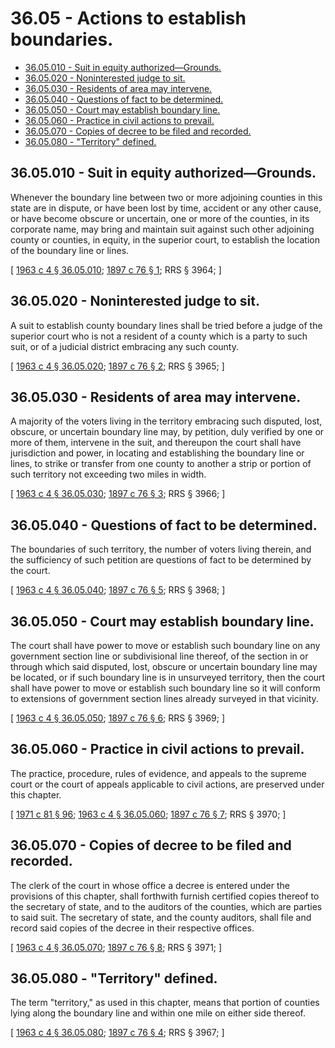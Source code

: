 # 36.05 - Actions to establish boundaries.
* [36.05.010 - Suit in equity authorized—Grounds.](#3605010---suit-in-equity-authorizedgrounds)
* [36.05.020 - Noninterested judge to sit.](#3605020---noninterested-judge-to-sit)
* [36.05.030 - Residents of area may intervene.](#3605030---residents-of-area-may-intervene)
* [36.05.040 - Questions of fact to be determined.](#3605040---questions-of-fact-to-be-determined)
* [36.05.050 - Court may establish boundary line.](#3605050---court-may-establish-boundary-line)
* [36.05.060 - Practice in civil actions to prevail.](#3605060---practice-in-civil-actions-to-prevail)
* [36.05.070 - Copies of decree to be filed and recorded.](#3605070---copies-of-decree-to-be-filed-and-recorded)
* [36.05.080 - "Territory" defined.](#3605080---territory-defined)
## 36.05.010 - Suit in equity authorized—Grounds.
Whenever the boundary line between two or more adjoining counties in this state are in dispute, or have been lost by time, accident or any other cause, or have become obscure or uncertain, one or more of the counties, in its corporate name, may bring and maintain suit against such other adjoining county or counties, in equity, in the superior court, to establish the location of the boundary line or lines.

\[ [1963 c 4 § 36.05.010](https://leg.wa.gov/CodeReviser/documents/sessionlaw/1963c4.pdf?cite=1963%20c%204%20§%2036.05.010); [1897 c 76 § 1](https://leg.wa.gov/CodeReviser/documents/sessionlaw/1897c76.pdf?cite=1897%20c%2076%20§%201); RRS § 3964; \]

## 36.05.020 - Noninterested judge to sit.
A suit to establish county boundary lines shall be tried before a judge of the superior court who is not a resident of a county which is a party to such suit, or of a judicial district embracing any such county.

\[ [1963 c 4 § 36.05.020](https://leg.wa.gov/CodeReviser/documents/sessionlaw/1963c4.pdf?cite=1963%20c%204%20§%2036.05.020); [1897 c 76 § 2](https://leg.wa.gov/CodeReviser/documents/sessionlaw/1897c76.pdf?cite=1897%20c%2076%20§%202); RRS § 3965; \]

## 36.05.030 - Residents of area may intervene.
A majority of the voters living in the territory embracing such disputed, lost, obscure, or uncertain boundary line may, by petition, duly verified by one or more of them, intervene in the suit, and thereupon the court shall have jurisdiction and power, in locating and establishing the boundary line or lines, to strike or transfer from one county to another a strip or portion of such territory not exceeding two miles in width.

\[ [1963 c 4 § 36.05.030](https://leg.wa.gov/CodeReviser/documents/sessionlaw/1963c4.pdf?cite=1963%20c%204%20§%2036.05.030); [1897 c 76 § 3](https://leg.wa.gov/CodeReviser/documents/sessionlaw/1897c76.pdf?cite=1897%20c%2076%20§%203); RRS § 3966; \]

## 36.05.040 - Questions of fact to be determined.
The boundaries of such territory, the number of voters living therein, and the sufficiency of such petition are questions of fact to be determined by the court.

\[ [1963 c 4 § 36.05.040](https://leg.wa.gov/CodeReviser/documents/sessionlaw/1963c4.pdf?cite=1963%20c%204%20§%2036.05.040); [1897 c 76 § 5](https://leg.wa.gov/CodeReviser/documents/sessionlaw/1897c76.pdf?cite=1897%20c%2076%20§%205); RRS § 3968; \]

## 36.05.050 - Court may establish boundary line.
The court shall have power to move or establish such boundary line on any government section line or subdivisional line thereof, of the section in or through which said disputed, lost, obscure or uncertain boundary line may be located, or if such boundary line is in unsurveyed territory, then the court shall have power to move or establish such boundary line so it will conform to extensions of government section lines already surveyed in that vicinity.

\[ [1963 c 4 § 36.05.050](https://leg.wa.gov/CodeReviser/documents/sessionlaw/1963c4.pdf?cite=1963%20c%204%20§%2036.05.050); [1897 c 76 § 6](https://leg.wa.gov/CodeReviser/documents/sessionlaw/1897c76.pdf?cite=1897%20c%2076%20§%206); RRS § 3969; \]

## 36.05.060 - Practice in civil actions to prevail.
The practice, procedure, rules of evidence, and appeals to the supreme court or the court of appeals applicable to civil actions, are preserved under this chapter.

\[ [1971 c 81 § 96](https://leg.wa.gov/CodeReviser/documents/sessionlaw/1971c81.pdf?cite=1971%20c%2081%20§%2096); [1963 c 4 § 36.05.060](https://leg.wa.gov/CodeReviser/documents/sessionlaw/1963c4.pdf?cite=1963%20c%204%20§%2036.05.060); [1897 c 76 § 7](https://leg.wa.gov/CodeReviser/documents/sessionlaw/1897c76.pdf?cite=1897%20c%2076%20§%207); RRS § 3970; \]

## 36.05.070 - Copies of decree to be filed and recorded.
The clerk of the court in whose office a decree is entered under the provisions of this chapter, shall forthwith furnish certified copies thereof to the secretary of state, and to the auditors of the counties, which are parties to said suit. The secretary of state, and the county auditors, shall file and record said copies of the decree in their respective offices.

\[ [1963 c 4 § 36.05.070](https://leg.wa.gov/CodeReviser/documents/sessionlaw/1963c4.pdf?cite=1963%20c%204%20§%2036.05.070); [1897 c 76 § 8](https://leg.wa.gov/CodeReviser/documents/sessionlaw/1897c76.pdf?cite=1897%20c%2076%20§%208); RRS § 3971; \]

## 36.05.080 - "Territory" defined.
The term "territory," as used in this chapter, means that portion of counties lying along the boundary line and within one mile on either side thereof.

\[ [1963 c 4 § 36.05.080](https://leg.wa.gov/CodeReviser/documents/sessionlaw/1963c4.pdf?cite=1963%20c%204%20§%2036.05.080); [1897 c 76 § 4](https://leg.wa.gov/CodeReviser/documents/sessionlaw/1897c76.pdf?cite=1897%20c%2076%20§%204); RRS § 3967; \]

